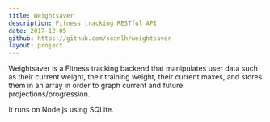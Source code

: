 ```yaml
---
title: Weightsaver
description: Fitness tracking RESTful API
date: 2017-12-05
github: https://github.com/seanlh/weightsaver
layout: project
---
```


Weightsaver is a Fitness tracking backend that manipulates user data such as their current weight, their training weight, their current maxes, and stores them in an array in order to graph current and future projections/progression.

It runs on Node.js using SQLite.